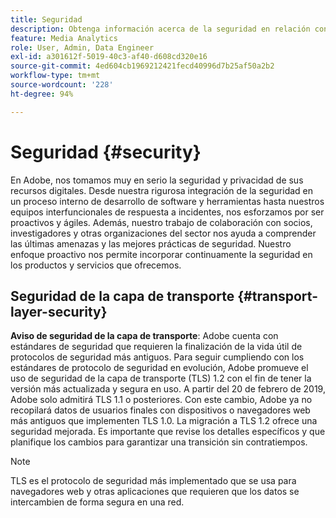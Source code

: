 ```yaml
---
title: Seguridad
description: Obtenga información acerca de la seguridad en relación con el complemento de recopilación de medios de streaming
feature: Media Analytics
role: User, Admin, Data Engineer
exl-id: a301612f-5019-40c3-af40-d608cd320e16
source-git-commit: 4ed604cb1969212421fecd40996d7b25af50a2b2
workflow-type: tm+mt
source-wordcount: '228'
ht-degree: 94%

---
```


# Seguridad {#security}

En Adobe, nos tomamos muy en serio la seguridad y privacidad de sus recursos digitales. Desde nuestra rigurosa integración de la seguridad en un proceso interno de desarrollo de software y herramientas hasta nuestros equipos interfuncionales de respuesta a incidentes, nos esforzamos por ser proactivos y ágiles. Además, nuestro trabajo de colaboración con socios, investigadores y otras organizaciones del sector nos ayuda a comprender las últimas amenazas y las mejores prácticas de seguridad. Nuestro enfoque proactivo nos permite incorporar continuamente la seguridad en los productos y servicios que ofrecemos.


## Seguridad de la capa de transporte {#transport-layer-security}

**Aviso de seguridad de la capa de transporte**: Adobe cuenta con estándares de seguridad que requieren la finalización de la vida útil de protocolos de seguridad más antiguos. Para seguir cumpliendo con los estándares de protocolo de seguridad en evolución, Adobe promueve el uso de seguridad de la capa de transporte (TLS) 1.2 con el fin de tener la versión más actualizada y segura en uso. A partir del 20 de febrero de 2019, Adobe solo admitirá TLS 1.1 o posteriores. Con este cambio, Adobe ya no recopilará datos de usuarios finales con dispositivos o navegadores web más antiguos que implementen TLS 1.0. La migración a TLS 1.2 ofrece una seguridad mejorada. Es importante que revise los detalles específicos y que planifique los cambios para garantizar una transición sin contratiempos.

>[!NOTE]
>
>TLS es el protocolo de seguridad más implementado que se usa para navegadores web y otras aplicaciones que requieren que los datos se intercambien de forma segura en una red.
